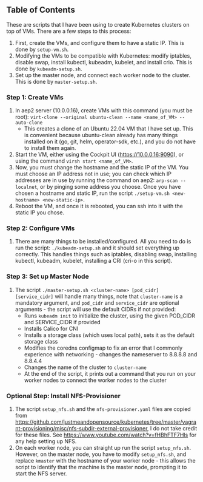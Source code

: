 ## Table of Contents
These are scripts that I have been using to create Kubernetes clusters on top of VMs. There are a few steps to this process:
1. First, create the VMs, and configure them to have a static IP. This is done by `setup-vm.sh`.
2. Modifying the VMs to be compatible with Kubernetes: modify iptables, disable swap, install kubectl, kubeadm, kubelet, and install crio. This is done by `kubeadm-setup.sh`.
3. Set up the master node, and connect each worker node to the cluster. This is done by `master-setup.sh`.

### Step 1: Create VMs
1. In aep2 server (10.0.0.16), create VMs with this command (you must be root): `virt-clone --original ubuntu-clean --name <name_of_VM> --auto-clone`
    - This creates a clone of an Ubuntu 22.04 VM that I have set up. This is convenient because ubuntu-clean already has many things installed on it (go, git, helm, operator-sdk, etc.), and you do not have to install them again.
2. Start the VM, either using the Cockpit UI (https://10.0.0.16:9090), or using the command `virsh start <name_of_VM>`.
3. Now, you must change the hostname and the static IP of the VM. You must choose an IP address not in use; you can check which IP addresses are in use by running the command on aep2: `arp-scan --localnet`, or by pinging some address you choose. Once you have chosen a hostname and static IP, run the script `./setup-vm.sh <new-hostname> <new-static-ip>`.
4. Reboot the VM, and once it is rebooted, you can ssh into it with the static IP you chose.

### Step 2: Configure VMs
1. There are many things to be installed/configured. All you need to do is run the script: `./kubeadm-setup.sh` and it should set everything up correctly. This handles things such as iptables, disabling swap, installing kubectl, kubeadm, kubelet, installing a CRI (cri-o in this script).

### Step 3: Set up Master Node
1. The script `./master-setup.sh <cluster-name> [pod_cidr] [service_cidr]` will handle many things, note that `cluster-name` is a mandatory argument, and `pod_cidr` and `service_cidr` are optional arguments - the script will use the default CIDRs if not provided:
    - Runs `kubeadm init` to initialize the cluster, using the given POD_CIDR and SERVICE_CIDR if provided
    - Installs Calico for CNI
    - Installs a storage class (which uses local path), sets it as the default storage class
    - Modifies the coredns configmap to fix an error that I commonly experience with networking - changes the nameserver to 8.8.8.8 and 8.8.4.4
    - Changes the name of the cluster to `cluster-name`
    - At the end of the script, it prints out a command that you run on your worker nodes to connect the worker nodes to the cluster

### Optional Step: Install NFS-Provisioner
1. The script `setup_nfs.sh` and the `nfs-provisioner.yaml` files are copied from https://github.com/justmeandopensource/kubernetes/tree/master/vagrant-provisioning/misc/nfs-subdir-external-provisioner, I do not take credit for these files. See https://www.youtube.com/watch?v=fHBhFTF7Hls for any help setting up NFS.
2. On each worker node, you can straight up run the script `setup_nfs.sh`. However, on the master node, you have to modify `setup_nfs.sh`, and replace `kmaster` with the hostname of your worker node - this allows the script to identify that the machine is the master node, prompting it to start the NFS server.
